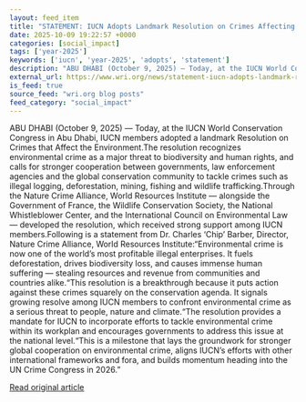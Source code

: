 ```yaml
---
layout: feed_item
title: "STATEMENT: IUCN Adopts Landmark Resolution on Crimes Affecting the Environment"
date: 2025-10-09 19:22:57 +0000
categories: [social_impact]
tags: ['year-2025']
keywords: ['iucn', 'year-2025', 'adopts', 'statement']
description: "ABU DHABI (October 9, 2025) — Today, at the IUCN World Conservation Congress in Abu Dhabi, IUCN members adopted a landmark Resolution on Crimes that Affect t..."
external_url: https://www.wri.org/news/statement-iucn-adopts-landmark-resolution-crimes-affecting-environment
is_feed: true
source_feed: "wri.org blog posts"
feed_category: "social_impact"
---
```


ABU DHABI (October 9, 2025) — Today, at the IUCN World Conservation Congress in Abu Dhabi, IUCN members adopted a landmark Resolution on Crimes that Affect the Environment.The resolution recognizes environmental crime as a major threat to biodiversity and human rights, and calls for stronger cooperation between governments, law enforcement agencies and the global conservation community to tackle crimes such as illegal logging, deforestation, mining, fishing and wildlife trafficking.Through the Nature Crime Alliance, World Resources Institute — alongside the Government of France, the Wildlife Conservation Society, the National Whistleblower Center, and the International Council on Environmental Law — developed the resolution, which received strong support among IUCN members.Following is a statement from Dr. Charles ‘Chip’ Barber, Director, Nature Crime Alliance, World Resources Institute:“Environmental crime is now one of the world’s most profitable illegal enterprises. It fuels deforestation, drives biodiversity loss, and causes immense human suffering — stealing resources and revenue from communities and countries alike.“This resolution is a breakthrough because it puts action against these crimes squarely on the conservation agenda. It signals growing resolve among IUCN members to confront environmental crime as a serious threat to people, nature and climate.“The resolution provides a mandate for IUCN to incorporate efforts to tackle environmental crime within its workplan and encourages governments to address this issue at the national level.“This is a milestone that lays the groundwork for stronger global cooperation on environmental crime, aligns IUCN’s efforts with other international frameworks and fora, and builds momentum heading into the UN Crime Congress in 2026.”

[Read original article](https://www.wri.org/news/statement-iucn-adopts-landmark-resolution-crimes-affecting-environment)
